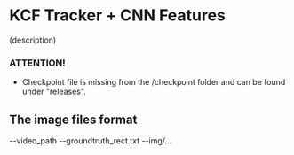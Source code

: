 # KCF Tracker + CNN Features

(description)

### ATTENTION!

* Checkpoint file is missing from the /checkpoint folder and can be found under "releases".


## The image files format
--video_path
	--groundtruth_rect.txt
	--img/...
